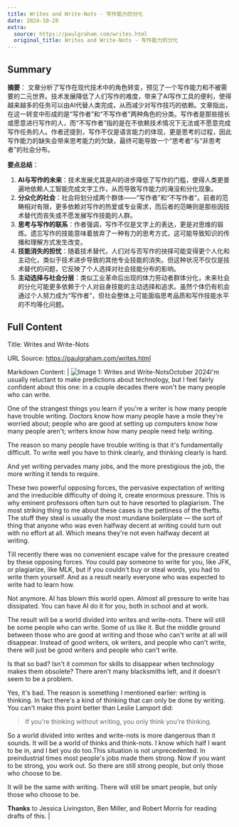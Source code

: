 ```yaml
---
title: Writes and Write-Nots - 写作能力的分化
date: 2024-10-28
extra:
  source: https://paulgraham.com/writes.html
  original_title: Writes and Write-Nots - 写作能力的分化
---
```

## Summary
**摘要**：
文章分析了写作在现代技术中的角色转变，预见了一个写作能力和不被需要的二元世界。技术发展降低了人们写作的难度，带来了AI写作工具的便利，使得越来越多的任务可以由AI代替人类完成，从而减少对写作技巧的依赖。文章指出，在这一转变中形成的是“写作者”和“不写作者”两种角色的分类。写作者是那些擅长或愿意进行写作的人，而“不写作者”指的是在不依赖技术情况下无法或不愿意完成写作任务的人。作者还提到，写作不仅是语言能力的体现，更是思考的过程，因此写作能力的缺失会带来思考能力的欠缺，最终可能导致一个“思考者”与“非思考者”的社会分布。

**要点总结**：
1. **AI与写作的未来**：技术发展尤其是AI的进步降低了写作的门槛，使得人类更普遍地依赖人工智能完成文字工作，从而导致写作能力的淹没和分化现象。
2. **分众化的社会**：社会将划分成两个群体——“写作者”和“不写作者”。前者的范畴相对有限，更多依赖对写作的热爱或专业需求，而后者的范畴则是那些因技术替代而丧失或不愿发展写作技能的人群。
3. **思考与写作的联系**：作者强调，写作不仅是文字上的表达，更是对思维的锻炼。遗忘写作的技能意味着放弃了一种有力的思考方式，这可能导致知识的传播和理解方式发生改变。
4. **技能消失的担忧**：随着技术替代，人们对与否写作的抉择可能变得更个人化和主动化，类似于技术进步导致的其他专业技能的消失。但这种状况不仅仅是技术替代的问题，它反映了个人选择对社会技能分布的影响。
5. **主动选择与社会分层**：类似工业革命后出现的体力劳动者群体分化，未来社会的分化可能更多依赖于个人对自身技能的主动选择和追求。虽然个体仍有机会通过个人努力成为“写作者”，但社会整体上可能面临思考品质和写作技能水平的不均等化问题。
## Full Content
Title: Writes and Write-Nots

URL Source: https://paulgraham.com/writes.html

Markdown Content:
| ![Image 1: Writes and Write-Nots](https://s.turbifycdn.com/aah/paulgraham/writes-and-write-nots-1.gif)October 2024I'm usually reluctant to make predictions about technology, but I feel fairly confident about this one: in a couple decades there won't be many people who can write.

One of the strangest things you learn if you're a writer is how many people have trouble writing. Doctors know how many people have a mole they're worried about; people who are good at setting up computers know how many people aren't; writers know how many people need help writing.

The reason so many people have trouble writing is that it's fundamentally difficult. To write well you have to think clearly, and thinking clearly is hard.

And yet writing pervades many jobs, and the more prestigious the job, the more writing it tends to require.

These two powerful opposing forces, the pervasive expectation of writing and the irreducible difficulty of doing it, create enormous pressure. This is why eminent professors often turn out to have resorted to plagiarism. The most striking thing to me about these cases is the pettiness of the thefts. The stuff they steal is usually the most mundane boilerplate — the sort of thing that anyone who was even halfway decent at writing could turn out with no effort at all. Which means they're not even halfway decent at writing.

Till recently there was no convenient escape valve for the pressure created by these opposing forces. You could pay someone to write for you, like JFK, or plagiarize, like MLK, but if you couldn't buy or steal words, you had to write them yourself. And as a result nearly everyone who was expected to write had to learn how.

Not anymore. AI has blown this world open. Almost all pressure to write has dissipated. You can have AI do it for you, both in school and at work.

The result will be a world divided into writes and write-nots. There will still be some people who can write. Some of us like it. But the middle ground between those who are good at writing and those who can't write at all will disappear. Instead of good writers, ok writers, and people who can't write, there will just be good writers and people who can't write.

Is that so bad? Isn't it common for skills to disappear when technology makes them obsolete? There aren't many blacksmiths left, and it doesn't seem to be a problem.

Yes, it's bad. The reason is something I mentioned earlier: writing is thinking. In fact there's a kind of thinking that can only be done by writing. You can't make this point better than Leslie Lamport did:

> If you're thinking without writing, you only think you're thinking.

So a world divided into writes and write-nots is more dangerous than it sounds. It will be a world of thinks and think-nots. I know which half I want to be in, and I bet you do too.This situation is not unprecedented. In preindustrial times most people's jobs made them strong. Now if you want to be strong, you work out. So there are still strong people, but only those who choose to be.

It will be the same with writing. There will still be smart people, but only those who choose to be.

**Thanks** to Jessica Livingston, Ben Miller, and Robert Morris for reading drafts of this. |

